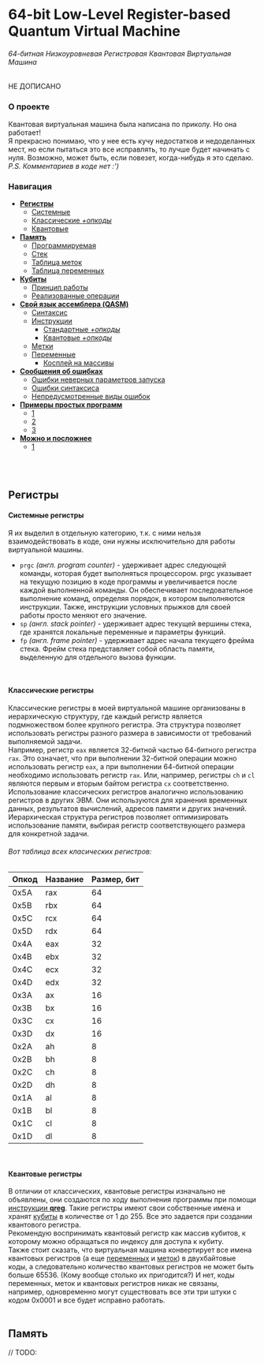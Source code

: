 # 64-bit Low-Level Register-based Quantum Virtual Machine
###### 64-битная Низкоуровневая Регистровая Квантовая Виртуальная Машина

НЕ ДОПИСАНО

### О проекте
Квантовая виртуальная машина была написана по приколу. Но она работает! 
<br/>Я прекрасно понимаю, что у нее есть кучу недостатков и недоделанных мест, но если пытаться это все исправлять, то лучше будет начинать с нуля. Возможно, может быть, если повезет, когда-нибудь я это сделаю.
<br/>*P.S. Комментариев в коде нет :')*
<br/>
### Навигация
 * [**Регистры**](#regs)
   * [Системные](#sregs)
   * [Классические *+опкоды*](#cregs)
   * [Квантовые](#qregs)
 * [**Память**](#mem)
   * [Программируемая](#mmem)
   * [Стек](#smem)
   * [Таблица меток](#ltmem)
   * [Таблица переменных](#dtmem)
 * [**Кубиты**](#qubits)
   * [Принцип работы](#qubitoppr)
   * [Реализованные операции](#qubits2)
 * [**Свой язык ассемблера (QASM)**](#qasm)
   * [Синтаксис](#qasm_syntax)
   * [Инструкции](#qasm_instrs)
     * [Стандартные *+опкоды*](#qasm_cinstrs)
     * [Квантовые *+опкоды*](#qasm_qinstrs)
   * [Метки](#qasm_lbls)
   * [Переменные](#qasm_datas)
     * [Косплей на массивы](#qasm_arrays)
 * [**Сообщения об ошибках**](#errs)
   * [Ошибки неверных параметров запуска](#errs1)
   * [Ошибки синтаксиса](#errs2)
   * [Непредусмотренные виды ошибок](#errs3)
 * [**Примеры простых программ**](#1prgs)
   * [1](#1prg1)
   * [2](#1prg2)
   * [3](#1prg3)
 * [**Можно и посложнее**](#2prgs)
   * [1](#2prgs1)
<br/>
<br/>

<a id="regs"></a>
## Регистры

<a id="sregs"></a>
#### Системные регистры
Я их выделил в отдельную категорию, т.к. с ними нельзя взаимодействовать в коде, они нужны исключительно для работы виртуальной машины.
 - `prgc` *(англ. program counter)* - удерживает адрес следующей команды, которая будет выполняться процессором. prgc указывает на текущую позицию в коде программы и увеличивается после каждой выполненной команды. Он обеспечивает последовательное выполнение команд, определяя порядок, в котором выполняются инструкции. Также, инструкции условных прыжков для своей работы просто меняют его значение.
 - `sp` *(англ. stack pointer)* - удерживает адрес текущей вершины стека, где хранятся локальные переменные и параметры функций.
 - `fp` *(англ. frame pointer)* - удерживает адрес начала текущего фрейма стека. Фрейм стека представляет собой область памяти, выделенную для отдельного вызова функции.
<br/>

<a id="сregs"></a>
#### Классические регистры
Классические регистры в моей виртуальной машине организованы в иерархическую структуру, где каждый регистр является подмножеством более крупного регистра. Эта структура позволяет использовать регистры разного размера в зависимости от требований выполняемой задачи.
<br/>Например, регистр `eax` является 32-битной частью 64-битного регистра `rax`. Это означает, что при выполнении 32-битной операции можно использовать регистр `eax`, а при выполнении 64-битной операции необходимо использовать регистр `rax`.
Или, например, регистры `ch` и `cl` являются первым и вторым байтом регистра `cx` соответственно.
<br/>Использование классических регистров аналогично использованию регистров в других ЭВМ. Они используются для хранения временных данных, результатов вычислений, адресов памяти и других значений. Иерархическая структура регистров позволяет оптимизировать использование памяти, выбирая регистр соответствующего размера для конкретной задачи.
###### Вот таблица всех класических регистров:
<table>
  <thead>
    <tr>
      <th>Опкод</th>
      <th>Название</th>
      <th>Размер, бит</th>
    </tr>
  </thead>
  <tbody>
    <tr>
      <td>0x5A</td>
      <td>rax</td>
      <td>64</td>
    </tr>
    <tr>
      <td>0x5B</td>
      <td>rbx</td>
      <td>64</td>
    </tr>
    <tr>
      <td>0x5C</td>
      <td>rcx</td>
      <td>64</td>
    </tr>
    <tr>
      <td>0x5D</td>
      <td>rdx</td>
      <td>64</td>
    </tr>
    <tr>
      <td>0x4A</td>
      <td>eax</td>
      <td>32</td>
    </tr>
    <tr>
      <td>0x4B</td>
      <td>ebx</td>
      <td>32</td>
    </tr>
    <tr>
      <td>0x4C</td>
      <td>ecx</td>
      <td>32</td>
    </tr>
    <tr>
      <td>0x4D</td>
      <td>edx</td>
      <td>32</td>
    </tr>
    <tr>
      <td>0x3A</td>
      <td>ax</td>
      <td>16</td>
    </tr>
    <tr>
      <td>0x3B</td>
      <td>bx</td>
      <td>16</td>
    </tr>
    <tr>
      <td>0x3C</td>
      <td>cx</td>
      <td>16</td>
    </tr>
    <tr>
      <td>0x3D</td>
      <td>dx</td>
      <td>16</td>
    </tr>
    <tr>
      <td>0x2A</td>
      <td>ah</td>
      <td>8</td>
    </tr>
    <tr>
      <td>0x2B</td>
      <td>bh</td>
      <td>8</td>
    </tr>
    <tr>
      <td>0x2C</td>
      <td>ch</td>
      <td>8</td>
    </tr>
    <tr>
      <td>0x2D</td>
      <td>dh</td>
      <td>8</td>
    </tr>
    <tr>
      <td>0x1A</td>
      <td>al</td>
      <td>8</td>
    </tr>
    <tr>
      <td>0x1B</td>
      <td>bl</td>
      <td>8</td>
    </tr>
    <tr>
      <td>0x1C</td>
      <td>cl</td>
      <td>8</td>
    </tr>
    <tr>
      <td>0x1D</td>
      <td>dl</td>
      <td>8</td>
    </tr>
  </tbody>
</table>
<br/>

<a id="qregs"></a>
#### Квантовые регистры
В отличии от классических, квантовые регистры изначально не объявлены, они создаются по ходу выполнения программы при помощи [инструкции **qreg**](#qasm_qinstrs_qreg).
Такие регистры имеют свои собственные имена и хранят [кубиты](#qubits) в количестве от 1 до 255. Все это задается при создании квантового регистра. 
<br/>Рекомендую воспринимать квантовый регистр как массив кубитов, к которому можно обращаться по индексу для доступа к кубиту.
<br/>Также стоит сказать, что виртуальная машина конвертирует все имена квантовых регистров (а еще [переменных](#qasm_datas) и [меток](#qasm_lbls)) в двухбайтовые коды, а следовательно количество квантовых регистров не может быть больше 65536. (Кому вообще столько их пригодится?)
И нет, коды переменных, меток и квантовых регистров никак не связаны, например, одновременно могут существовать все эти три штуки с кодом 0x0001 и все будет исправно работать.
<br/>
<br/>

<a id="mem"></a>
## Память
// TODO:
